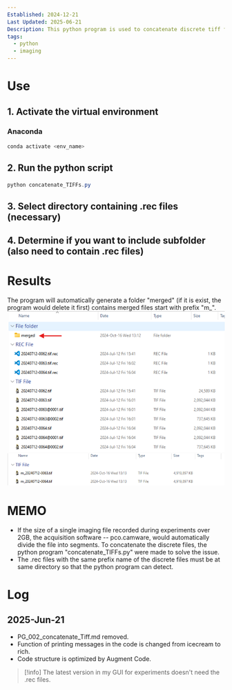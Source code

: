 ```yaml
---
Established: 2024-12-21
Last Updated: 2025-06-21
Description: This python program is used to concatenate discrete tiff files exported by PCO.camware
tags:
  - python
  - imaging
---
```

# Use
## 1. Activate the virtual environment
### Anaconda
```powershell
conda activate <env_name>
```

## 2. Run the python script
```powershell
python concatenate_TIFFs.py
```

## 3. Select directory containing .rec files (necessary)
## 4. Determine if you want to include subfolder (also need to contain .rec files)

# Results
The program will automatically generate a folder "merged" (if it is exist, the program would delete it first) contains merged files start with prefix "m_".
![600](<The auto-generated output folder.png>)
![600](<merged files.png>)

# MEMO
- If the size of a single imaging file recorded during experiments over 2GB, the acquisition software -- pco.camware, would automatically divide the file into segments. To concatenate the discrete files, the python program "concatenate_TIFFs.py" were made to solve the issue.
- The .rec files with the same prefix name of the discrete files must be at same directory so that the python program can detect.

# Log
## 2025-Jun-21
- PG_002_concatenate_Tiff.md removed.
- Function of printing messages in the code is changed from icecream to rich.
- Code structure is optimized by Augment Code.
> [!info]
> The latest version in my GUI for experiments doesn't need the .rec files.
